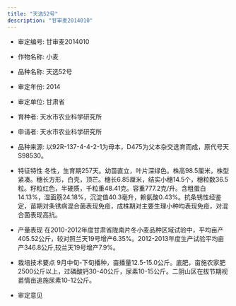 ```yaml
---
title: "天选52号"
description: "甘审麦2014010"
---
```

* 审定编号:  甘审麦2014010

*  作物名称:  小麦

*  品种名称:  天选52号

*  审定年份:  2014

*  审定单位:  甘肃省

* 育种者:  天水市农业科学研究所

*  申请者:  天水市农业科学研究所

*  品种来源:  以92R-137-4-4-2-1为母本，D475为父本杂交选育而成，原代号天S98530。

*  特征特性
冬性，生育期257天。幼苗直立，叶片深绿色。株高98.5厘米，株型紧凑。穗长方形，白壳，顶芒。穗长6.85厘米，结实小穗14.5个，穗粒数36.5粒。籽粒红色，半硬质，千粒重48.41克。容重777.2克/升。含粗蛋白14.13%，湿面筋24.18%，沉淀值40.3毫升，赖氨酸0.43%。抗条锈性经鉴定，苗期对条锈病混合菌表现免疫，成株期对主要生理小种均表现免疫，对混合菌表现高抗。

*  产量表现
在2010-2012年度甘肃省陇南片冬小麦品种区域试验中，平均亩产405.52公斤，较对照兰天19号增产6.35%。2012-2013年度生产试验平均亩产346.8公斤,较兰天19号增产7.9%。

*  栽培技术要点
9月中旬-下旬播种，亩播量12.5-15.0公斤。底肥，亩施农家肥2500公斤以上，过磷酸钙30-40公斤，尿素10-15公斤。二阴山区在拔节期视苗情亩追施尿素10-12公斤。

*  审定意见

